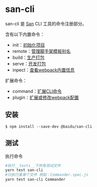 # san-cli

san-cli 是 [San](https://github.com/baidu/san) CLI 工具的命令注册部分。

含有以下内置命令：
-   init：[初始化项目](http://hulk.baidu-int.com/sancli/create-project.html)
-   remote：[管理脚手架模板别名](http://hulk.baidu-int.com/sancli/create-project.html)
-   build：[生产打包](http://hulk.baidu-int.com/sancli/build.html)
-   serve：[开发打包](http://hulk.baidu-int.com/sancli/serve.html)
-   inpect：[查看webpack内置信息](http://hulk.baidu-int.com/sancli/inspect.html)

扩展命令：
-   command：[扩展CLI命令](http://hulk.baidu-int.com/sancli/cmd-plugin.html)
-   plugin：[扩展或修改webpack配置](http://hulk.baidu-int.com/sancli/srv-plugin.html)

## 安装

```shell
$ npm install --save-dev @baidu/san-cli
```

## 测试

执行命令

```bash
#执行__tests__下所有测试文件
yarn test san-cli
#只执行某单个文件 例如：Commander.spec.js
yarn test san-cli Commander
```
